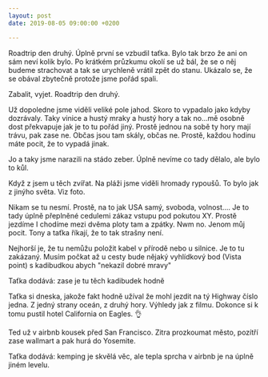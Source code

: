 ```yaml
---
layout: post
date: 2019-08-05 09:00:00 +0200

---
```

Roadtrip den druhý. Úplně první se vzbudil taťka. Bylo tak brzo že ani on sám neví kolik bylo. Po krátkém průzkumu okolí se už bál, že se o něj budeme strachovat a tak se urychleně vrátil zpět do stanu. Ukázalo se, že se obával zbytečně protože jsme pořád spali. 

Zabalit, vyjet. Roadtrip den druhý.

Už dopoledne jsme viděli veliké pole jahod. Skoro to vypadalo jako kdyby dozrávaly. Taky vinice a hustý mraky a hustý hory a tak no...mě osobně dost překvapuje jak je to tu pořád jiný. Prostě jednou na sobě ty hory mají trávu, pak zase ne. Občas jsou tam skály, občas ne. Prostě, každou hodinu máte pocit, že to vypadá jinak. 

Jo a taky jsme narazili na stádo zeber. Úplně nevíme co tady dělalo, ale bylo to kůl. 

Když z jsem u těch zvířat. Na pláži jsme viděli hromady rypoušů. To bylo jak z jinýho světa. Viz foto.

Nikam se tu nesmí. Prostě, na to jak USA samý, svoboda, volnost.... Je to tady úplně přeplněné cedulemi zákaz vstupu pod pokutou XY. Prostě jezdíme I chodíme mezi dvěma ploty tam a zpátky.  Nwm no. Jenom můj pocit. Tony a taťka říkají, že to tak strašny není. 

Nejhorší je, že tu nemůžu položit kabel v přírodě nebo u silnice. Je to tu zakázaný. Musím počkat až u cesty bude nějaký vyhlídkový bod (Vista point) s kadibudkou abych "nekazil dobré mravy" 

Taťka dodává: zase je tu těch kadibudek hodně 

Taťka si dneska, jakože fakt hodně užíval že mohl jezdit na tý Highway číslo jedna. Z jedný strany oceán, z druhý hory. Výhledy jak z filmu. Dokonce si k tomu pustil hotel California on Eagles. 👌

Ted už v airbnb kousek před San Francisco. Zitra prozkoumat město, pozítří zase wallmart a pak hurá do Yosemite.

Taťka dodává: kemping je skvělá věc, ale tepla sprcha v airbnb je na úplně jiném levelu.